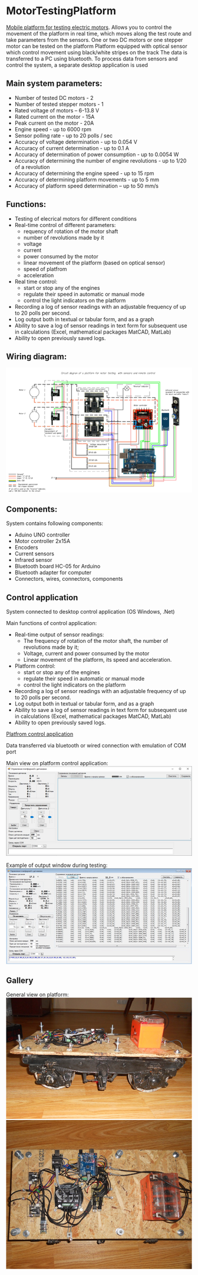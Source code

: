# MotorTestingPlatform
[Mobile platform for testing electric motors](https://techi-news.com/Projects/Mobile-platform-for-testing-electric-motors). Allows you to control the movement of the platform in real time, which moves along the test route and take parameters from the sensors. One or two DC motors or one stepper motor can be tested on the platform
Platform equipped with optical sensor which control movement using black/white stripes on the track
The data is transferred to a PC using bluetooth. To process data from sensors and control the system, a separate desktop application is used 

## Main system parameters:
* Number of tested DC motors - 2
* Number of tested stepper motors - 1
* Rated voltage of motors – 6-13.8 V
* Rated current on the motor - 15A
* Peak current on the motor - 20A
* Engine speed - up to 6000 rpm
* Sensor polling rate - up to 20 polls / sec
* Accuracy of voltage determination - up to 0.054 V
* Accuracy of current determination - up to 0.1 A
* Accuracy of determination of power consumption - up to 0.0054 W
* Accuracy of determining the number of engine revolutions - up to 1/20 of a revolution
* Accuracy of determining the engine speed - up to 15 rpm
* Accuracy of determining platform movements - up to 5 mm
* Accuracy of platform speed determination – up to 50 mm/s

## Functions:
* Testing of elecrical motors for different conditions 
* Real-time control of different parameters:
  - requency of rotation of the motor shaft
  - number of revolutions made by it
  - voltage
  - current
  - power consumed by the motor
  - linear movement of the platform (based on optical sensor)
  - speed of platfrom
  - acceleration
* Real time control:
  - start or stop any of the engines
  - regulate their speed in automatic or manual mode
  - control the light indicators on the platform
* Recording a log of sensor readings with an adjustable frequency of up to 20 polls per second.
* Log output both in textual or tabular form, and as a graph
* Ability to save a log of sensor readings in text form for subsequent use in calculations (Excel, mathematical packages MatCAD, MatLab)
* Ability to open previously saved logs.

## Wiring diagram:
![Mobile platform wiring diagram](https://github.com/Barabaniuk/MotorTestingPlatform/blob/main/WiringDiagram/Motor_testing_platform.Wiring_DiagramEN.jpg)

## Components:
System contains following components:
* Aduino UNO controller
* Motor controller 2x15A
* Encoders
* Current sensors
* Infrared sensor
* Bluetooth board HC-05 for Arduino
* Bluetooth adapter for computer
* Connectors, wires, connectors, components

## Control application
System connected to desktop control application (OS Windows, .Net) 

Main functions of control application:
* Real-time output of sensor readings:
  - The frequency of rotation of the motor shaft, the number of revolutions made by it;
  - Voltage, current and power consumed by the motor
  - Linear movement of the platform, its speed and acceleration.
* Platform control:
  - start or stop any of the engines
  - regulate their speed in automatic or manual mode
  - control the light indicators on the platform
* Recording a log of sensor readings with an adjustable frequency of up to 20 polls per second.
* Log output both in textual or tabular form, and as a graph
* Ability to save a log of sensor readings in text form for subsequent use in calculations (Excel, mathematical packages MatCAD, MatLab)
* Ability to open previously saved logs.

[Platfrom control application](ControlApplication/Motor_testing_platform.Control_application.exe)

Data transferred via bluetooth or wired connection with emulation of COM port

Main view on platform control application:
![Main window of control application](https://github.com/Barabaniuk/MotorTestingPlatform/blob/main/ControlApplication/Motor_testing_platform.Control_window_empty.jpg)

Example of output window during testing:
![main window of control application](https://github.com/Barabaniuk/MotorTestingPlatform/blob/main/ControlApplication/Motor_testing_platform.Control_window_inwork.jpg)

## Gallery
General view on platform:
![Mobile platform for testing electric motors assembled](https://github.com/Barabaniuk/MotorTestingPlatform/blob/main/Photo/Motor_testing_platform.Photo_1.jpg)
![Mobile platform for testing electric motors top view](https://github.com/Barabaniuk/MotorTestingPlatform/blob/main/Photo/Motor_testing_platform.Photo_2.jpg)







